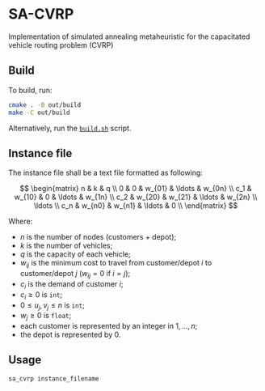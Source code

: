 # SA-CVRP

Implementation of simulated annealing metaheuristic for the capacitated vehicle
routing problem (CVRP)

## Build

To build, run:

```sh
cmake . -B out/build
make -C out/build
```

Alternatively, run the [`build.sh`](build.sh) script.

## Instance file

The instance file shall be a text file formatted as following:

$$
\begin{matrix}
n      & k      & q                        \\
0      & 0      & w_{01} & \ldots & w_{0n} \\
c_1    & w_{10} & 0      & \ldots & w_{1n} \\
c_2    & w_{20} & w_{21} & \ldots & w_{2n} \\
\ldots                                     \\
c_n    & w_{n0} & w_{n1} & \ldots & 0      \\
\end{matrix}
$$

Where:

- $n$ is the number of nodes (customers + depot);
- $k$ is the number of vehicles;
- $q$ is the capacity of each vehicle;
- $w_{ij}$ is the minimum cost to travel from customer/depot $i$ to
  customer/depot $j$ ($w_{ij} = 0$ if $i = j$);
- $c_i$ is the demand of customer $i$;
- $c_i \ge 0$ is `int`;
- $0 \le u_j, v_j \le n$ is `int`;
- $w_j \ge 0$ is `float`;
- each customer is represented by an integer in $1, \ldots, n$;
- the depot is represented by $0$.

## Usage

```sh
sa_cvrp instance_filename
```

